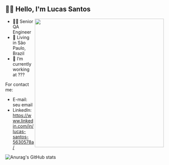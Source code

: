 ## 👋🏾 Hello, I'm Lucas Santos
<img align="right" height="410em" src="link da imagem aqui"/>

- 👨‍💻 Senior QA Engineer
- 📌 Living in São Paulo, Brazil
- 💼 I’m currently working at ???

For contact me:
- E-mail: seu email
- LinkedIn: https://www.linkedin.com/in/lucas-santos-5630578a/

![Anurag's GitHub stats](https://github-readme-stats.vercel.app/api?username=LucasSantos1091&show_icons=true&bg_color=131210&title_color=db241c&icon_color=db241c&text_color=efefef)
